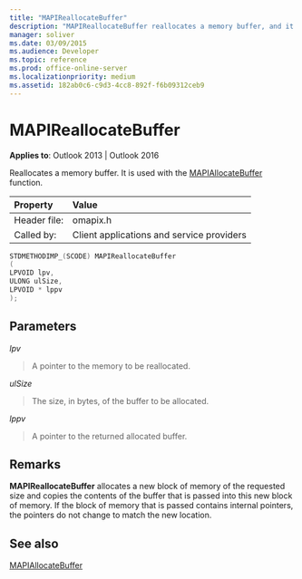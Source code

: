 ```yaml
---
title: "MAPIReallocateBuffer"
description: "MAPIReallocateBuffer reallocates a memory buffer, and it is used with the MAPIAllocateBuffer function."
manager: soliver
ms.date: 03/09/2015
ms.audience: Developer
ms.topic: reference
ms.prod: office-online-server
ms.localizationpriority: medium
ms.assetid: 182ab0c6-c9d3-4cc8-892f-f6b09312ceb9
---
```


# MAPIReallocateBuffer

  
  
**Applies to**: Outlook 2013 | Outlook 2016 
  
Reallocates a memory buffer. It is used with the [MAPIAllocateBuffer](mapiallocatebuffer.md) function. 
  
|Property|Value|
|:-----|:-----|
|Header file:  <br/> |omapix.h  <br/> |
|Called by:  <br/> |Client applications and service providers  <br/> |
   
```cpp
STDMETHODIMP_(SCODE) MAPIReallocateBuffer
(
LPVOID lpv, 
ULONG ulSize, 
LPVOID * lppv
);
```

## Parameters

 _lpv_
  
> A pointer to the memory to be reallocated.
    
 _ulSize_
  
> The size, in bytes, of the buffer to be allocated.
    
 _lppv_
  
> A pointer to the returned allocated buffer.
    
## Remarks

 **MAPIReallocateBuffer** allocates a new block of memory of the requested size and copies the contents of the buffer that is passed into this new block of memory. If the block of memory that is passed contains internal pointers, the pointers do not change to match the new location. 
  
## See also



[MAPIAllocateBuffer](mapiallocatebuffer.md)

